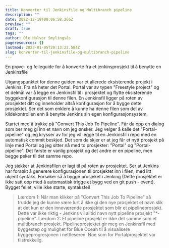 ```yaml
---
title: Konverter til Jenkinsfile og Multibranch pipeline
description: ""
date: 2022-12-19T08:06:58.266Z
preview: ""
draft: true
tags: ""
author: Ole Halvor Smylingsås
pageresources: {}
lastmod: 2023-01-05T20:13:22.584Z
slug: konverter-til-jenkinsfile-og-multibranch-pipeline
---
```


En prøve- og feileguide for å konverte fra et jenkinsprosjekt til å benytte en Jenkinsfile
<!--more-->

Utgangspunktet for denne guiden var et allerede eksisterende projekt i Jenkins. Fra nå heter det Portal. Portal var av typen "Freestyle project" og et delmål var å legge en Jenkinsfil til i prosjektet og flytte eksisterende byggekonfigurasjon til denne filen. En Jenkinsfil ligger på roten av prosjektet ditt og inneholder altså konfigurasjon for å bygge dette prosjektet. Ser det som enklere å kunne ha denne filen som del av kildekontrollen enn å benytte Jenkins sin egen konfigurasjonsystem.

Startet med å trykke på "Convert This Job To Pipeline". Får da opp en dialog som ber meg gi inn et navn om jeg ønsker. Jeg velger å kalle det "Portal-pipeline" og jeg krysser av for jeg vil legge til en Jenkinsfil i repo med en automatisk commit beskjed. Det som da skjer er at jeg får et nytt prosjekt på linje med Portal og jeg sitter nå med to prosjekter: "Portal" og "Portal-pipeline". Det første er vanlig prosjekt og det andre er en pipeline, men begge peker til det samme repo.

Jeg sjekker at Jenkinsfilen er lagt til på roten av prosjektet. Ser at Jenkins har forsøkt å generere konfigurasjonen til prosjektet inn i filen, med litt ukjent syntaks. Forsøker så å bygge prosjeket i Jenking (Dette prosjektet er ikke satt opp med å automastisk trigge et bygg ved en git push - event). Bygget feilet, ville ikke starte, syntaksfeil

> Lærdom 1: Når man klikker på "Convert This Job To Pipeline" så trudde jeg de kunne være lurt å ikke gi den nye prosjektet et navn slik at det kun er den inneværende prosjektet som blir et pipelineprosjekt. Dette var ikke riktig - Jenkins vil alltid navn nytt pipeline prosjekt "*-pipeline". 
> Lærdom 2: Et pipeline prosjekt er ikke det samme som et multibranch prosjekt. Pipelineprosjektet gir meg en Jenkinsfil med byggestep og mulighet for Blue Ocean til å visualisere byggeprogresjonen i nettleseren. Noe som for Portalprosjektet var tilstrekkelig.



